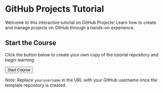 # GitHub Projects Tutorial

Welcome to this interactive tutorial on GitHub Projects! Learn how to create and manage projects on GitHub through a hands-on experience.

## Start the Course

Click the button below to create your own copy of the tutorial repository and begin learning:

[<button>Start Course</button>](https://github.com/charlieherbst331/github-projects-tutorial-template/generate)

*Note*: Replace `yourusername` in the URL with your GitHub username once the template repository is created.